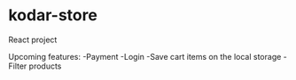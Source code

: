 # kodar-store

React project

Upcoming features:
-Payment
-Login
-Save cart items on the local storage
-Filter products
